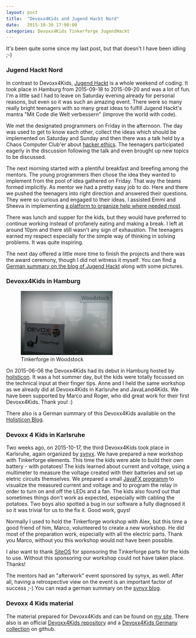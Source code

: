 ```yaml
---
layout: post
title:  "Devoxx4Kids and Jugend Hackt Nord"
date:   2015-10-30 17:00:00
categories: Devoxx4Kids Tinkerforge JugendHackt
---
```


It's been quite some since my last post, but that doesn't I have been idling ;-) 

### Jugend Hackt Nord
In contrast to Devoxx4Kids, [Jugend Hackt][1] is a whole weekend of coding. It took place in Hamburg from 2015-09-18 to 2015-09-20 and was a lot of fun. I'm a little sad I had to leave on Saturday evening already for personal reasons, but even so it was such an amazing event. There were so many really bright teenagers with so many great ideas to fulfill Jugend Hackt's mantra "Mit Code die Welt verbessern" (improve the world with code).

We met the designated programmers on Friday in the afternoon. The day was used to get to know each other, collect the ideas which should be implemented on Saturday and Sunday and then there was a talk held by a Chaos Computer Club'er about [hacker ethics][2]. The teenagers participated eagerly in the discussion following the talk and even brought up new topics to be discussed.

The next morning started with a plentiful breakfast and breefing among the mentors. The young programmers then chose the idea they wanted to implement from the pool of idea gathered on Friday. That way the teams formed implicitly. As mentor we had a pretty easy job to do. Here and there we pushed the teenagers into right direction and answered their questions. They were so curious and engaged to their ideas. I assisted Emmi and Sheeva in implementing [a platform to organize help where needed most][3].

There was lunch and supper for the kids, but they would have preferred to continue working instead of profanely eating and making a break. I left at around 10pm and there still wasn't any sign of exhaustion. The teenagers earned my respect especially for the simple way of thinking in solving problems. It was quite inspiring.

The next day offered a little more time to finish the projects and there was the award ceremony, though I did not witness it myself. You can find [a German summary on the blog of Jugend Hackt][4] along with some pictures.

### Devoxx4Kids in Hamburg

<figure class="right">
    <img src="/img/d4k/tf-in-woodstock.jpg" style="width: 250px;" title="Tinkerforge in Woodstock" alt="Tinkerforge in Woodstock">
    <figcaption>Tinkerforge in Woodstock</figcaption>
</figure>

On 2015-06-06 the Devoxx4Kids had its debut in Hamburg hosted by [holisticon][5]. It was a hot summer day, but the kids were totally focussed on the technical input at their finger tips. Anne and I held the same workshop as we already did at Devoxx4Kids in Karlsruhe and JavaLand4Kids. We have been supported by Marco and Roger, who did great work for their first Devoxx4Kids. Thank you! :)

There also is a German summary of this Devoxx4Kids available on the [Holisticon Blog][6].

### Devoxx 4 Kids in Karlsruhe

Two weeks ago, on 2015-10-17, the third Devoxx4Kids took place in Karlsruhe, again organized by [synyx][7]. We have prepared a new workshop with Tinkerforge elements. This time the kids were able to build their own battery - with potatoes! The kids learned about current and voltage, using a multimeter to measure the voltage created with their batteries and set up eletric circuits themselves. We prepared a small [JavaFX programm][13] to visualize the measured current and voltage and to program the relay in order to turn on and off the LEDs and a fan. The kids also found out that sometimes things don't work as expected, especially with cabling the potatoes. Two boys also spotted a bug in our software a fully diagnosed it so it was trivial for us to the fix it. Good work, guys!

Normally I used to hold the Tinkerforge workshop with Alex, but this time a good friend of him, Marco, volunteered to create a new workshop. He did most of the preparation work, especially with all the electric parts. Thank you Marco, without you this workshop would not have been possible.

I also want to thank [SiteOS][8] for sponsoring the Tinkerforge parts for the kids to use. Without this sponsoring our workshop could not have taken place. Thanks!

The mentors had an "afterwork" event sponsored by synyx, as well. After all, having a retrospective view on the event is an important factor of success ;-) You can read a german summary on the [synyx blog][12].

### Devoxx 4 Kids material
The material prepared for Devoxx4Kids and can be found on [my site][9]. There also is an official [Devoxx4Kids repository][10] and a [Devoxx4Kids Germany collection][11] on github.



[1]: http://jugendhackt.de/events/nord/
[2]: https://www.ccc.de/de/hackerethik
[3]: https://hackdash.org/projects/55fd48cc74d6ac1d214517b5
[4]: http://jugendhackt.de/der-norden-wurde-erfolgreich-gehackt/
[5]: https://www.holisticon.de/
[6]: https://www.holisticon.de/2015/06/devoxx4kids-zum-ersten-mal-hamburg/
[7]: http://www.synyx.de/
[8]: http://www.siteos.de/unternehmen/aktuelles/news_0008.html
[9]: /devoxx4kids/
[10]: https://github.com/devoxx4kids/materials
[11]: https://github.com/Devoxx4KidsDE
[12]: https://blog.synyx.de/2015/10/dritte-devoxx4kids-neue-location-neue-workshops-altbekannter-spass/
[13]: https://github.com/omilke/tinkerforge-strom-ui
